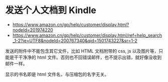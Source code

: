 # 发送个人文档到 Kindle
- https://www.amazon.cn/gp/help/customer/display.html?nodeId=201974220
- https://www.amazon.cn/gp/help/customer/display.html/ref=help_search_1-2?ie=UTF8&nodeId=200767340&qid=1501743227&sr=1-2


发送的附件中不能包含其它文件，比如 HTML 文档附带的 css, js 以及图片等，只能是干干净净的 html 文件。否则也不回错误邮件，也不提示出错，就好像没收到邮件一样。


显示的书名即是 html 文件名，与压缩包的名字无关。
